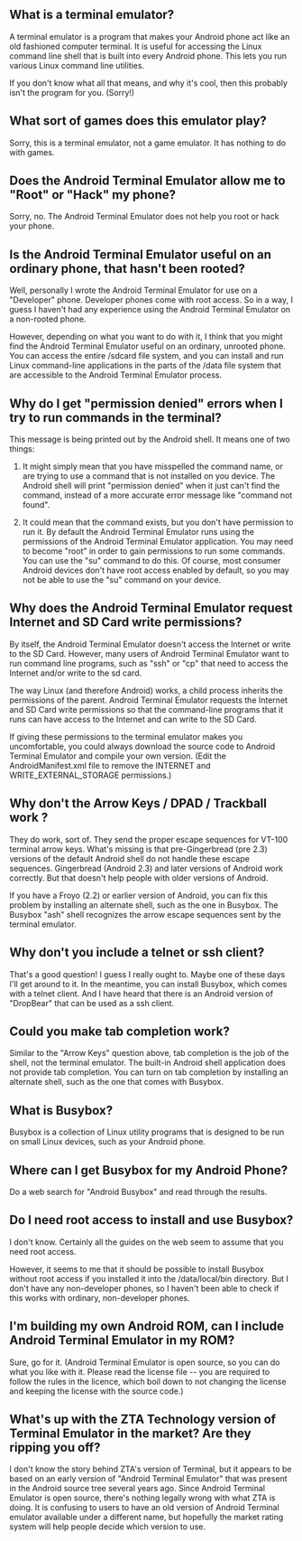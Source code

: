 ## What is a terminal emulator?

A terminal emulator is a program that makes your Android phone act like an old fashioned computer terminal. It is useful for accessing the Linux command line shell that is built into every Android phone. This lets you run various Linux command line utilities.

If you don't know what all that means, and why it's cool, then this probably isn't the program for you. (Sorry!)

## What sort of games does this emulator play?

Sorry, this is a terminal emulator, not a game emulator. It has nothing to do with games.

## Does the Android Terminal Emulator allow me to "Root" or "Hack" my phone?

Sorry, no. The Android Terminal Emulator does not help you root or hack your phone.

## Is the Android Terminal Emulator useful on an ordinary phone, that hasn't been rooted?

Well, personally I wrote the Android Terminal Emulator for use on a "Developer" phone. Developer phones come with root access. So in a way, I guess I haven't had any experience using the Android Terminal Emulator on a non-rooted phone.

However, depending on what you want to do with it, I think that you might find the Android Terminal Emulator useful on an ordinary, unrooted phone. You can access the entire /sdcard file system, and you can install and run Linux command-line applications in the parts of the /data file system that are accessible to the Android Terminal Emulator process.

## Why do I get "permission denied" errors when I try to run commands in the terminal?

This message is being printed out by the Android shell. It means one of two things:

1. It might simply mean that you have misspelled the command name, or are trying to use a command that is not installed on you device. The Android shell will print "permission denied" when it just can't find the command, instead of a more accurate error message like "command not found".

2. It could mean that the command exists, but you don't have permission to run it. By default the Android Terminal Emulator runs using the permissions of the Android Terminal Emulator application. You may need to become "root" in order to gain permissions to run some commands. You can use the "su" command to do this. Of course, most consumer Android devices don't have root access enabled by default, so you may not be able to use the "su" command on your device.

## Why does the Android Terminal Emulator request Internet and SD Card write permissions?

By itself, the Android Terminal Emulator doesn't access the Internet or write to the SD Card. However, many users of Android Terminal Emulator want to run command line programs, such as "ssh" or "cp" that need to access the Internet and/or write to the sd card.

The way Linux (and therefore Android) works, a child process inherits the permissions of the parent. Android Terminal Emulator requests the Internet and SD Card write permissions so that the command-line programs that it runs can have access to the Internet and can write to the SD Card.

If giving these permissions to the terminal emulator makes you uncomfortable, you could always download the source code to Android Terminal Emulator and compile your own version. (Edit the AndroidManifest.xml file to remove the INTERNET and WRITE_EXTERNAL_STORAGE permissions.)

## Why don't the Arrow Keys / DPAD / Trackball work ?
They do work, sort of. They send the proper escape sequences for VT-100 terminal arrow keys. What's missing is that pre-Gingerbread (pre 2.3) versions of the default Android shell do not handle these escape sequences.  Gingerbread (Android 2.3) and later versions of Android work correctly. But that doesn't help people with older versions of Android.

If you have a Froyo (2.2) or earlier version of Android, you can fix this problem by installing an alternate shell, such as the one in Busybox. The Busybox "ash" shell recognizes the arrow escape sequences sent by the terminal emulator.

## Why don't you include a telnet or ssh client?
That's a good question! I guess I really ought to. Maybe one of these days I'll get around to it. In the meantime, you can install Busybox, which comes with a telnet client. And I have heard that there is an Android version of "DropBear" that can be used as a ssh client.

## Could you make tab completion work?
Similar to the "Arrow Keys" question above, tab completion is the job of the shell, not the terminal emulator. The built-in Android shell application does not provide tab completion. You can turn on tab completion by installing an alternate shell, such as the one that comes with Busybox.

## What is Busybox?
Busybox is a collection of Linux utility programs that is designed to be run on small Linux devices, such as your Android phone.

## Where can I get Busybox for my Android Phone?
Do a web search for "Android Busybox" and read through the results.

## Do I need root access to install and use Busybox?
I don't know. Certainly all the guides on the web seem to assume that you need root access.

However, it seems to me that it should be possible to install Busybox without root access if you installed it into the /data/local/bin directory. But I don't have any non-developer phones, so I haven't been able to check if this works with ordinary, non-developer phones.

## I'm building my own Android ROM, can I include Android Terminal Emulator in my ROM?

Sure, go for it. (Android Terminal Emulator is open source, so you can do what you like with it. Please read the license file -- you are required to follow the rules in the licence, which boil down to not changing the license and keeping the license with the source code.)

## What's up with the ZTA Technology version of Terminal Emulator in the market? Are they ripping you off?

I don't know the story behind ZTA's version of Terminal, but it appears to be based on an early version of "Android Terminal Emulator" that was present in the Android source tree several years ago. Since Android Terminal Emulator is open source, there's nothing legally wrong with what ZTA is doing. It is confusing to users to have an old version of Android Terminal emulator available under a different name, but hopefully the market rating system will help people decide which version to use.
